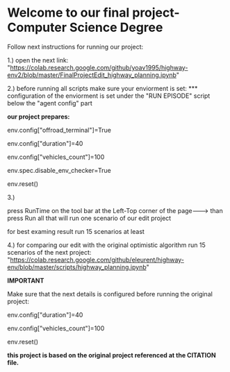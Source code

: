 # Welcome to our final project- Computer Science Degree

Follow next instructions for running our project:

1.)
open the next link:
"https://colab.research.google.com/github/yoav1995/highway-env2/blob/master/FinalProjectEdit_highway_planning.ipynb" 


2.)
before running all scripts make sure your enviorment is set:
*** configuration of the enviorment is set under the "RUN EPISODE" script below the "agent config" part



**our project prepares:**

env.config["offroad_terminal"]=True

env.config["duration"]=40

env.config["vehicles_count"]=100

env.spec.disable_env_checker=True

env.reset()

3.)

press RunTime on the tool bar at the Left-Top corner of the page---> than press Run all
that will run one scenario of our edit project

for best examing result run 15 scenarios at least

4.)
for comparing our edit with the original optimistic algorithm run 15 scenarios of the next project:
"https://colab.research.google.com/github/eleurent/highway-env/blob/master/scripts/highway_planning.ipynb"

**IMPORTANT**

Make sure that the next details is configured before running the original project:

env.config["duration"]=40

env.config["vehicles_count"]=100

env.reset()


**this project is based on the original project referenced at the CITATION file.**

